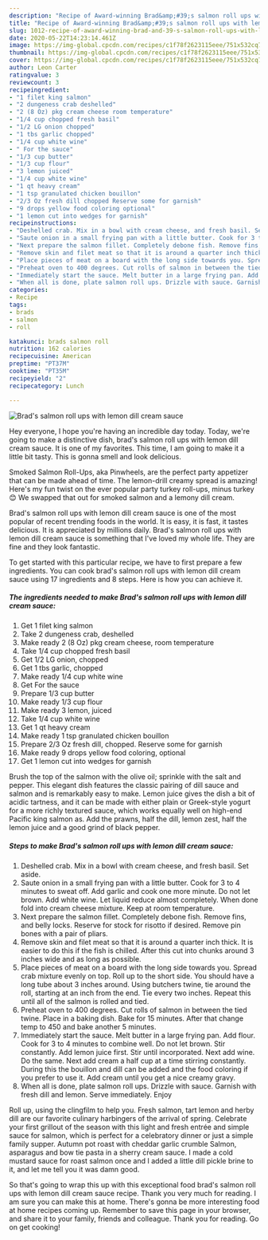 ```yaml
---
description: "Recipe of Award-winning Brad&amp;#39;s salmon roll ups with lemon dill cream sauce"
title: "Recipe of Award-winning Brad&amp;#39;s salmon roll ups with lemon dill cream sauce"
slug: 1012-recipe-of-award-winning-brad-and-39-s-salmon-roll-ups-with-lemon-dill-cream-sauce
date: 2020-05-22T14:23:14.461Z
image: https://img-global.cpcdn.com/recipes/c1f78f2623115eee/751x532cq70/brads-salmon-roll-ups-with-lemon-dill-cream-sauce-recipe-main-photo.jpg
thumbnail: https://img-global.cpcdn.com/recipes/c1f78f2623115eee/751x532cq70/brads-salmon-roll-ups-with-lemon-dill-cream-sauce-recipe-main-photo.jpg
cover: https://img-global.cpcdn.com/recipes/c1f78f2623115eee/751x532cq70/brads-salmon-roll-ups-with-lemon-dill-cream-sauce-recipe-main-photo.jpg
author: Leon Carter
ratingvalue: 3
reviewcount: 3
recipeingredient:
- "1 filet king salmon"
- "2 dungeness crab deshelled"
- "2 (8 Oz) pkg cream cheese room temperature"
- "1/4 cup chopped fresh basil"
- "1/2 LG onion chopped"
- "1 tbs garlic chopped"
- "1/4 cup white wine"
- " For the sauce"
- "1/3 cup butter"
- "1/3 cup flour"
- "3 lemon juiced"
- "1/4 cup white wine"
- "1 qt heavy cream"
- "1 tsp granulated chicken bouillon"
- "2/3 Oz fresh dill chopped Reserve some for garnish"
- "9 drops yellow food coloring optional"
- "1 lemon cut into wedges for garnish"
recipeinstructions:
- "Deshelled crab. Mix in a bowl with cream cheese, and fresh basil. Set aside."
- "Saute onion in a small frying pan with a little butter. Cook for 3 to 4 minutes to sweat off. Add garlic and cook one more minute. Do not let brown. Add white wine. Let liquid reduce almost completely. When done fold into cream cheese mixture. Keep at room temperature."
- "Next prepare the salmon fillet. Completely debone fish. Remove fins, and belly locks. Reserve for stock for risotto if desired. Remove pin bones with a pair of pliars."
- "Remove skin and filet meat so that it is around a quarter inch thick. It is easier to do this if the fish is chilled. After this cut into chunks around 3 inches wide and as long as possible."
- "Place pieces of meat on a board with the long side towards you. Spread crab mixture evenly on top. Roll up to the short side. You should have a long tube about 3 inches around. Using butchers twine, tie around the roll, starting at an inch from the end. Tie every two inches. Repeat this until all of the salmon is rolled and tied."
- "Preheat oven to 400 degrees. Cut rolls of salmon in between the tied twine. Place in a baking dish. Bake for 15 minutes. After that change temp to 450 and bake another 5 minutes."
- "Immediately start the sauce. Melt butter in a large frying pan. Add flour. Cook for 3 to 4 minutes to combine well. Do not let brown. Stir constantly. Add lemon juice first. Stir until incorporated. Next add wine. Do the same. Next add cream a half cup at a time stirring constantly. During this the bouillon and dill can be added and the food coloring if you prefer to use it. Add cream until you get a nice creamy gravy."
- "When all is done, plate salmon roll ups. Drizzle with sauce. Garnish with fresh dill and lemon. Serve immediately. Enjoy"
categories:
- Recipe
tags:
- brads
- salmon
- roll

katakunci: brads salmon roll 
nutrition: 162 calories
recipecuisine: American
preptime: "PT37M"
cooktime: "PT35M"
recipeyield: "2"
recipecategory: Lunch

---
```



![Brad&#39;s salmon roll ups with lemon dill cream sauce](https://img-global.cpcdn.com/recipes/c1f78f2623115eee/751x532cq70/brads-salmon-roll-ups-with-lemon-dill-cream-sauce-recipe-main-photo.jpg)

Hey everyone, I hope you're having an incredible day today. Today, we're going to make a distinctive dish, brad&#39;s salmon roll ups with lemon dill cream sauce. It is one of my favorites. This time, I am going to make it a little bit tasty. This is gonna smell and look delicious.

Smoked Salmon Roll-Ups, aka Pinwheels, are the perfect party appetizer that can be made ahead of time. The lemon-drill creamy spread is amazing! Here&#39;s my fun twist on the ever popular party turkey roll-ups, minus turkey 😊 We swapped that out for smoked salmon and a lemony dill cream.

Brad&#39;s salmon roll ups with lemon dill cream sauce is one of the most popular of recent trending foods in the world. It is easy, it is fast, it tastes delicious. It is appreciated by millions daily. Brad&#39;s salmon roll ups with lemon dill cream sauce is something that I've loved my whole life. They are fine and they look fantastic.


To get started with this particular recipe, we have to first prepare a few ingredients. You can cook brad&#39;s salmon roll ups with lemon dill cream sauce using 17 ingredients and 8 steps. Here is how you can achieve it.

<!--inarticleads1-->

##### The ingredients needed to make Brad&#39;s salmon roll ups with lemon dill cream sauce:

1. Get 1 filet king salmon
1. Take 2 dungeness crab, deshelled
1. Make ready 2 (8 Oz) pkg cream cheese, room temperature
1. Take 1/4 cup chopped fresh basil
1. Get 1/2 LG onion, chopped
1. Get 1 tbs garlic, chopped
1. Make ready 1/4 cup white wine
1. Get  For the sauce
1. Prepare 1/3 cup butter
1. Make ready 1/3 cup flour
1. Make ready 3 lemon, juiced
1. Take 1/4 cup white wine
1. Get 1 qt heavy cream
1. Make ready 1 tsp granulated chicken bouillon
1. Prepare 2/3 Oz fresh dill, chopped. Reserve some for garnish
1. Make ready 9 drops yellow food coloring, optional
1. Get 1 lemon cut into wedges for garnish


Brush the top of the salmon with the olive oil; sprinkle with the salt and pepper. This elegant dish features the classic pairing of dill sauce and salmon and is remarkably easy to make. Lemon juice gives the dish a bit of acidic tartness, and it can be made with either plain or Greek-style yogurt for a more richly textured sauce, which works equally well on high-end Pacific king salmon as. Add the prawns, half the dill, lemon zest, half the lemon juice and a good grind of black pepper. 

<!--inarticleads2-->

##### Steps to make Brad&#39;s salmon roll ups with lemon dill cream sauce:

1. Deshelled crab. Mix in a bowl with cream cheese, and fresh basil. Set aside.
1. Saute onion in a small frying pan with a little butter. Cook for 3 to 4 minutes to sweat off. Add garlic and cook one more minute. Do not let brown. Add white wine. Let liquid reduce almost completely. When done fold into cream cheese mixture. Keep at room temperature.
1. Next prepare the salmon fillet. Completely debone fish. Remove fins, and belly locks. Reserve for stock for risotto if desired. Remove pin bones with a pair of pliars.
1. Remove skin and filet meat so that it is around a quarter inch thick. It is easier to do this if the fish is chilled. After this cut into chunks around 3 inches wide and as long as possible.
1. Place pieces of meat on a board with the long side towards you. Spread crab mixture evenly on top. Roll up to the short side. You should have a long tube about 3 inches around. Using butchers twine, tie around the roll, starting at an inch from the end. Tie every two inches. Repeat this until all of the salmon is rolled and tied.
1. Preheat oven to 400 degrees. Cut rolls of salmon in between the tied twine. Place in a baking dish. Bake for 15 minutes. After that change temp to 450 and bake another 5 minutes.
1. Immediately start the sauce. Melt butter in a large frying pan. Add flour. Cook for 3 to 4 minutes to combine well. Do not let brown. Stir constantly. Add lemon juice first. Stir until incorporated. Next add wine. Do the same. Next add cream a half cup at a time stirring constantly. During this the bouillon and dill can be added and the food coloring if you prefer to use it. Add cream until you get a nice creamy gravy.
1. When all is done, plate salmon roll ups. Drizzle with sauce. Garnish with fresh dill and lemon. Serve immediately. Enjoy


Roll up, using the clingfilm to help you. Fresh salmon, tart lemon and herby dill are our favorite culinary harbingers of the arrival of spring. Celebrate your first grillout of the season with this light and fresh entrée and simple sauce for salmon, which is perfect for a celebratory dinner or just a simple family supper. Autumn pot roast with cheddar garlic crumble Salmon, asparagus and bow tie pasta in a sherry cream sauce. I made a cold mustard sauce for roast salmon once and I added a little dill pickle brine to it, and let me tell you it was damn good. 

So that's going to wrap this up with this exceptional food brad&#39;s salmon roll ups with lemon dill cream sauce recipe. Thank you very much for reading. I am sure you can make this at home. There's gonna be more interesting food at home recipes coming up. Remember to save this page in your browser, and share it to your family, friends and colleague. Thank you for reading. Go on get cooking!
